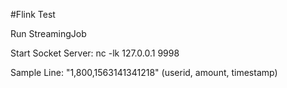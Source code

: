 #Flink Test

Run StreamingJob

Start Socket Server: nc -lk 127.0.0.1 9998

Sample Line: "1,800,1563141341218" (userid, amount, timestamp)